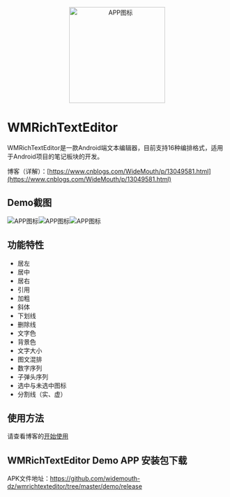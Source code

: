 <p align="center">
  <img src="https://img2020.cnblogs.com/blog/1902279/202006/1902279-20200607001143829-969228559.png" width="220" height="220" alt="APP图标" />
</p>

# WMRichTextEditor

WMRichTextEditor是一款Android端文本编辑器，目前支持16种编排格式，适用于Android项目的笔记板块的开发。

博客（详解）：[https://www.cnblogs.com/WideMouth/p/13049581.html](https://www.cnblogs.com/WideMouth/p/13049581.html)

## Demo截图

  <img src="https://img2020.cnblogs.com/blog/1902279/202006/1902279-20200607001143829-969228559.png"  alt="APP图标" /><img src="https://img2020.cnblogs.com/blog/1902279/202006/1902279-20200607001143829-969228559.png"  alt="APP图标" /><img src="https://img2020.cnblogs.com/blog/1902279/202006/1902279-20200607001143829-969228559.png"  alt="APP图标" />

## 功能特性

- 居左
- 居中
- 居右
- 引用
- 加粗
- 斜体
- 下划线
- 删除线
- 文字色
- 背景色
- 文字大小
- 图文混排
- 数字序列
- 子弹头序列
- 选中与未选中图标
- 分割线（实、虚）

## 使用方法

请查看博客的[开始使用](https://www.cnblogs.com/WideMouth/p/13049581.html)

## WMRichTextEditor Demo APP 安装包下载
APK文件地址：[https://github.com/widemouth-dz/wmrichtexteditor/tree/master/demo/release
](https://github.com/widemouth-dz/wmrichtexteditor/tree/master/demo/release
)
